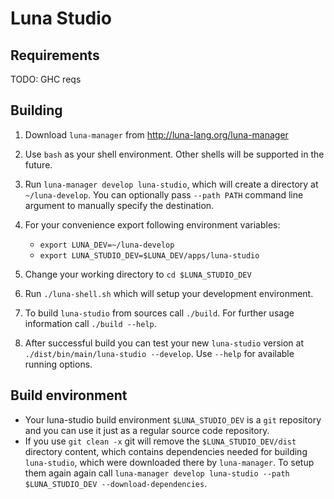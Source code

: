 # Luna Studio

## Requirements

TODO: GHC reqs

## Building
  1. Download `luna-manager` from http://luna-lang.org/luna-manager
  2. Use `bash` as your shell environment. Other shells will be supported in the future.
  3. Run `luna-manager develop luna-studio`, which will create a directory at `~/luna-develop`. You can optionally pass `--path PATH` command line argument to manually specify the destination.  
  4. For your convenience export following environment variables:
     * `export LUNA_DEV=~/luna-develop`
     * `export LUNA_STUDIO_DEV=$LUNA_DEV/apps/luna-studio`
  
  5. Change your working directory to `cd $LUNA_STUDIO_DEV`
  6. Run `./luna-shell.sh` which will setup your development environment.
  7. To build `luna-studio` from sources call `./build`. For further usage information call `./build --help`.
  8. After successful build you can test your new `luna-studio` version at `./dist/bin/main/luna-studio --develop`. Use `--help` for available running options.

## Build environment
  * Your luna-studio build environment `$LUNA_STUDIO_DEV` is a `git` repository and you can use it just as a regular source code repository.
  * If you use `git clean -x` git will remove the `$LUNA_STUDIO_DEV/dist` directory content, which contains dependencies needed for building `luna-studio`, which were downloaded there by `luna-manager`. To setup them again again call `luna-manager develop luna-studio --path $LUNA_STUDIO_DEV --download-dependencies`.
  

